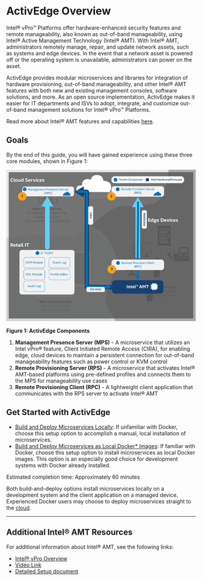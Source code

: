 # ActivEdge Overview

Intel® vPro™ Platforms offer hardware-enhanced security features and remote manageability, also known as out-of-band manageability, using Intel® Active Management Technology (Intel&reg; AMT). With Intel&reg; AMT, administrators remotely manage, repair, and update network assets, such as systems and edge devices. In the event that a network asset is powered off or the operating system is unavailable, administrators can power on the asset. 

ActivEdge provides modular microservices and libraries for integration of hardware provisioning, out-of-band manageability, and other Intel&reg; AMT features with both new and existing management consoles, software solutions, and more. As an open source implementation, ActivEdge makes it easier for IT departments and ISVs to adopt, integrate, and customize out-of-band management solutions for Intel® vPro™ Platforms.

Read more about Intel&reg; AMT features and capabilities [here](https://www.intel.com/content/www/us/en/architecture-and-technology/intel-active-management-technology.html).

## Goals

By the end of this guide, you will have gained experience using these three core modules, shown in Figure 1:

![ActivEdgeComponentsLarge.png](assets/images/ActivEdgeComponentsLarge.png)

**Figure 1: ActivEdge Components**

1. **Management Presence Server (MPS)** - A microservice that utilizes an Intel vPro&reg; feature, Client Initiated Remote Access (CIRA), for enabling edge, cloud devices to maintain a persistent connection for out-of-band manageability features such as power control or KVM control
2. **Remote Provisioning Server (RPS)** - A microservice that activates Intel&reg; AMT-based platforms using pre-defined profiles and connects them to the MPS for manageability use cases
3. **Remote Provisioning Client (RPC)** - A lightweight client application that communicates with the RPS server to activate Intel&reg; AMT

## Get Started with ActivEdge

- [Build and Deploy Microservices Locally](Local/overview.md): If unfamiliar with Docker, choose this setup option to accomplish a manual, local installation of microservices. 
- [Build and Deploy Microservices as Local Docker* Images](Docker/overview.md): If familiar with Docker, choose this setup option to install microservices as local Docker images. This option is an especially good choice for development systems with Docker already installed.

Estimated completion time: Approximately 60 minutes

Both build-and-deploy options install microservices locally on a development system and the client application on a managed device. Experienced Docker users may choose to deploy microservices straight to the [cloud](Docker/dockerCloud.md).
 
-------
## Additional Intel® AMT Resources

For additional information about Intel® AMT, see the following links:

- [Intel® vPro Overview](https://software.intel.com/content/www/us/en/develop/topics/iot/hardware/vpro-platform-retail.html)
- [Video Link](https://www.intel.com/content/www/us/en/support/articles/000026592/technologies.html)
- [Detailed Setup document](https://software.intel.com/en-us/articles/getting-started-with-intel-active-management-technology-amt)

